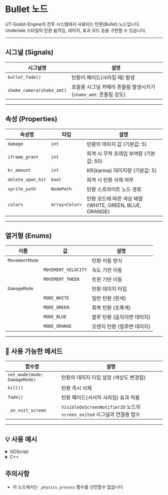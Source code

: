 # Bullet 노드

UT-Godot-Engine의 전투 시스템에서 사용되는 탄환(Bullet) 노드입니다.  
Undertale 스타일의 탄환 움직임, 데미지, 효과 모드 등을 구현할 수 있습니다.

---

## 시그널 (Signals)

| 시그널명           | 설명                                  |
| --------------- | ----------------------------------- |
| `bullet_fade()` | 탄환이 페이드(사라질 때) 발생                |
| `shake_camera(shake_amt)` | 호출용 시그널 카메라 흔들림 발생시키기 (`shake_amt`: 흔들림 강도) |

---

## 속성 (Properties)

| 속성명             | 타입         | 설명                                   |
| --------------- | ---------- | ------------------------------------ |
| `damage`        | `int`      | 탄환의 데미지 값 (기본값: 5)                  |
| `iframe_grant`  | `int`      | 피격 시 무적 프레임 부여량 (기본값: 50)            |
| `kr_amount`     | `int`      | KR(karma) 데미지량 (기본값: 5)                 |
| `delete_upon_hit` | `bool`    | 피격 시 탄환 삭제 여부                        |
| `sprite_path`   | `NodePath` | 탄환 스프라이트 노드 경로                      |
| `colors`        | `Array<Color>` | 탄환 모드에 따른 색상 배열 (WHITE, GREEN, BLUE, ORANGE) |

---

## 열거형 (Enums)

| 이름            | 값         | 설명                  |
| ------------- | --------- | ------------------- |
| `MovementMode` |           | 탄환 이동 방식             |
|               | `MOVEMENT_VELOCITY` | 속도 기반 이동          |
|               | `MOVEMENT_TWEEN`    | 트윈 기반 이동          |
| `DamageMode`  |           | 탄환 데미지 타입            |
|               | `MODE_WHITE`        | 일반 탄환 (흰색)         |
|               | `MODE_GREEN`        | 회복 탄환 (초록색)        |
|               | `MODE_BLUE`         | 블루 탄환 (움직이면 데미지) |
|               | `MODE_ORANGE`       | 오렌지 탄환 (멈추면 데미지) |

---

## 🔧 사용 가능한 메서드

| 함수명                       | 설명                                   |
| ------------------------ | ------------------------------------ |
| `set_mode(mode: DamageMode)` | 탄환의 데미지 타입 설정 (색상도 변경됨)         |
| `kill()`                  | 탄환 즉시 삭제                            |
| `fade()`                  | 탄환 페이드(서서히 사라짐) 효과 적용             |
| `_on_exit_screen`                 | `VisibleOnScreenNotifier2D` 노드의 `screen_exited` 시그널과 연결용 함수             |

---

## 💡 사용 예시
<details>
<summary>GDScript</summary>

```gdscript
extends Bullet

const TIME: float = 0.8
const BEAM_COLLISION_MARGIN: float = 6

@onready var Beam: Control = $Sprite/Beam
@onready var Rect: NinePatchRect = $Sprite/Beam/NinePatchRect
@onready var AnimPlayer: AnimationPlayer = $AnimationPlayer

func ready() -> void:
	Collision.shape = RectangleShape2D.new()
	Collision.shape.size = Vector2.ZERO


func fire(target: Vector2, size: float = 1, delay: float = 0.5, duration: float = 0.5) -> Blaster:
	$load.play()
	scale = Vector2(max(size, 1), max(size, 1.5))
	target_position = target
	var distance: Vector2 = target_position - global_position
	velocity_tween = create_tween().set_ease(TweenEase).set_trans(TweenTrans).set_parallel()
	velocity_tween.tween_property(self, "position", distance, TIME).as_relative()
	velocity_tween.tween_property(self, "rotation", TAU, TIME).as_relative()
	velocity_tween.chain().tween_interval(delay - TIME)
	velocity_tween.chain().tween_callback(AnimPlayer.play.bind("prepare"))
	velocity_tween.tween_interval(0.15)
	velocity_tween.chain().tween_callback($fire.play)
	velocity_tween.tween_callback(_blast.bind(duration))
	return self


const GROW_TIME: float = 0.2
const SPEED: int = 1000

func _blast(duration: float) -> void:
	Collision.shape.size = Beam.size - Vector2(0, max(BEAM_COLLISION_MARGIN, 0))
	Collision.scale.x = 0
	shakeCamera.emit(0.5)
	Collision.position.y += Beam.size.y / 2.0
	Beam.show()
	AnimPlayer.play("fire")

	var tween_beam := create_tween().set_trans(Tween.TRANS_QUAD).set_loops()
	tween_beam.pause()
	tween_beam.tween_property(Rect, "scale:x", 0.75, GROW_TIME)
	tween_beam.tween_property(Rect, "scale:x", 1, GROW_TIME)

	var tw_remove := create_tween().set_trans(Tween.TRANS_QUAD).set_parallel()
	tw_remove.tween_interval(max(duration, GROW_TIME))
	tw_remove.chain()
	tw_remove.tween_property(Beam, "modulate:a", 0, GROW_TIME).set_trans(Tween.TRANS_LINEAR)
	tw_remove.tween_property(Collision, "scale:x", 0, GROW_TIME)
	tw_remove.tween_callback(Collision.queue_free).set_delay(GROW_TIME / 2.0)
	tw_remove.tween_property(Beam, "scale:x", 0, GROW_TIME)
	tw_remove.chain().tween_callback(queue_free).set_delay(1.8)


	var tw := create_tween().set_trans(Tween.TRANS_QUAD).set_parallel()
	tw.tween_property(Beam, "scale:x", 1, GROW_TIME)
	tw.tween_property(Collision, "scale:x", 1, GROW_TIME)
	tw.tween_property(Beam, "modulate:a", 1, GROW_TIME).set_trans(Tween.TRANS_LINEAR)
	tw.tween_callback(tween_beam.play)

	var tw_move := create_tween().set_trans(Tween.TRANS_SINE)
	tw_move.tween_property(self, "position", Vector2.UP.rotated(rotation) * SPEED, 1.0).as_relative()
```

</details>

<details>
<summary>C++</summary>

```C++
#include "blaster.h"
#include<godot_cpp/variant/utility_functions.hpp>
#include<godot_cpp/classes/scene_tree.hpp>
#include<godot_cpp/classes/audio_stream_player.hpp>
using namespace godot;

Blaster::Blaster() {
    beam = nullptr;
    rect = nullptr;
    anim_player = nullptr;
    tween_trans = Tween::TRANS_QUAD;
    tween_ease = Tween::EASE_IN_OUT;
}

Blaster::~Blaster() {}

void Blaster::_bind_methods() {
    ClassDB::bind_method(D_METHOD("fire", "target", "size", "delay", "duration"), &Blaster::fire, 
                         DEFVAL(1.0f), DEFVAL(0.5f), DEFVAL(0.5f));
    ClassDB::bind_method(D_METHOD("_blast", "duration"), &Blaster::_blast);
}

void Blaster::ready() {
    beam = Object::cast_to<Control>(get_node_internal("Sprite/Beam"));
    rect = Object::cast_to<NinePatchRect>(get_node_internal("Sprite/Beam/NinePatchRect"));
    anim_player = Object::cast_to<AnimationPlayer>(get_node_internal("AnimationPlayer"));
    collision = Object::cast_to<CollisionShape2D>(get_node_internal("Area2D/CollisionShape2D"));
    
    Ref<RectangleShape2D> shape = memnew(RectangleShape2D);
    shape->set_size(Vector2(0, 0));
    collision->set_shape(shape);
}

Blaster* Blaster::fire(const Vector2& target, float size, float delay, float duration) {
    Object::cast_to<AudioStreamPlayer>(get_node_internal("load"))->play();
    set_scale(Vector2(Math::max(size, 1.0f), Math::max(size, 1.5f)));
    
    target_position = target;
    Vector2 distance;
    if(get_parent()->is_class("Node2D"))
        distance = target_position - get_global_position();
    else distance = target_position - get_position();
    
    velocity_tween = create_tween()->set_ease(tween_ease)->set_trans(tween_trans)->set_parallel(true);
    velocity_tween->tween_property(this, "position", distance, TIME)->as_relative();
    velocity_tween->tween_property(this, "rotation", Math_TAU, TIME)->as_relative();
    velocity_tween->chain()->tween_interval(delay - TIME);
    velocity_tween->chain()->tween_callback(Callable(anim_player, "play").bind("prepare"));
    velocity_tween->tween_interval(0.15);
    velocity_tween->chain()->tween_callback(Callable(Object::cast_to<AudioStreamPlayer>(get_node_internal("fire")), "play"));
    velocity_tween->tween_callback(Callable(this, "_blast").bind(duration));
    
    return this;
}

void Blaster::_blast(float duration) {
    Ref<RectangleShape2D> shape = collision->get_shape();
    
    Vector2 beam_size = beam->get_size();
    shape->set_size(Vector2(beam_size.x, beam_size.y - Math::max(BEAM_COLLISION_MARGIN, 0.0f)));
    collision->set_scale(Vector2(0, 1));
    
    emit_signal("shake_camera", 0.06f);
    
    Vector2 collision_pos = collision->get_position();
    collision_pos.y += beam_size.y / 2.0f;
    collision->set_position(collision_pos);
    beam->show();
    
    anim_player->play("fire");
    
    Ref<Tween> tween_beam = create_tween()->set_trans(Tween::TRANS_QUAD)->set_loops();
    tween_beam->pause();
    tween_beam->tween_property(rect, "scale:x", 0.75f, GROW_TIME);
    tween_beam->tween_property(rect, "scale:x", 1.0f, GROW_TIME);
    
    Ref<Tween> tw_remove = create_tween()->set_trans(Tween::TRANS_QUAD)->set_parallel(true);
    tw_remove->tween_interval(Math::max(duration, GROW_TIME));
    tw_remove->chain();
    tw_remove->tween_property(beam, "modulate:a", 0, GROW_TIME)->set_trans(Tween::TRANS_LINEAR);
    tw_remove->tween_property(collision, "scale:x", 0, GROW_TIME);
    tw_remove->tween_callback(Callable(collision, "set_disabled").bind(true))->set_delay(GROW_TIME / 2.0f);
    tw_remove->tween_property(beam, "scale:x", 0, GROW_TIME);
    tw_remove->chain()->tween_callback(Callable(this, "queue_free"))->set_delay(1.8);

    Ref<Tween> tw = create_tween()->set_trans(Tween::TRANS_QUAD)->set_parallel(true);
    tw->tween_property(beam, "scale:x", 1.0f, GROW_TIME);
    tw->tween_property(collision, "scale:x", 1.0f, GROW_TIME);
    tw->tween_property(beam, "modulate:a", 1, GROW_TIME)->set_trans(Tween::TRANS_LINEAR);
    tw->tween_callback(Callable(tween_beam.ptr(), "play"));
    
    Ref<Tween> tw_move = create_tween()->set_trans(Tween::TRANS_SINE);
    Vector2 up_vector = Vector2(0, -1);
    Vector2 relative_pos = up_vector.rotated(get_rotation()) * SPEED;
    tw_move->tween_property(this, "position", relative_pos, 1.0f)->as_relative();
}
```

</details>

## 주의사항

- 이 노드에서는 `_physics_process` 함수를 선언할수 없습니다